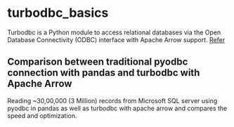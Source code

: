 # turbodbc_basics

Turbodbc is a Python module to access relational databases via the Open Database Connectivity (ODBC) interface with Apache Arrow support. [Refer](https://turbodbc.readthedocs.io/en/latest/)  
  
 
 ## Comparison between traditional pyodbc connection with pandas and turbodbc with Apache Arrow
 
 Reading ~30,00,000 (3 Million) records from Microsoft SQL server using pyodbc in pandas as well as turbodbc with apache arrow and compares the speed and optimization.
 
 